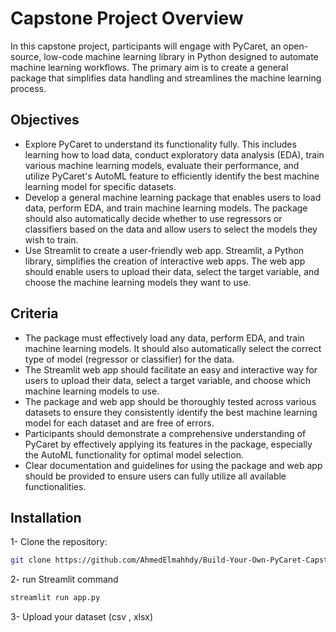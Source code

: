 # Capstone Project Overview
In this capstone project, participants will engage with PyCaret, an open-source, low-code machine learning library in Python designed to automate machine learning workflows. The primary aim is to create a general package that simplifies data handling and streamlines the machine learning process.

## Objectives
- Explore PyCaret to understand its functionality fully. This includes learning how to load data, conduct exploratory data analysis (EDA), train various machine learning models, evaluate their performance, and utilize PyCaret's AutoML feature to efficiently identify the best machine learning model for specific datasets.
- Develop a general machine learning package that enables users to load data, perform EDA, and train machine learning models. The package should also automatically decide whether to use regressors or classifiers based on the data and allow users to select the models they wish to train.
- Use Streamlit to create a user-friendly web app. Streamlit, a Python library, simplifies the creation of interactive web apps. The web app should enable users to upload their data, select the target variable, and choose the machine learning models they want to use.
## Criteria
- The package must effectively load any data, perform EDA, and train machine learning models. It should also automatically select the correct type of model (regressor or classifier) for the data.
- The Streamlit web app should facilitate an easy and interactive way for users to upload their data, select a target variable, and choose which machine learning models to use.
- The package and web app should be thoroughly tested across various datasets to ensure they consistently identify the best machine learning model for each dataset and are free of errors.
- Participants should demonstrate a comprehensive understanding of PyCaret by effectively applying its features in the package, especially the AutoML functionality for optimal model selection.
- Clear documentation and guidelines for using the package and web app should be provided to ensure users can fully utilize all available functionalities.

## Installation
1- Clone the repository:
```bash
git clone https://github.com/AhmedElmahhdy/Build-Your-Own-PyCaret-Capstone
```
2- run Streamlit command
```bash
streamlit run app.py
```
3- Upload your dataset (csv , xlsx)

